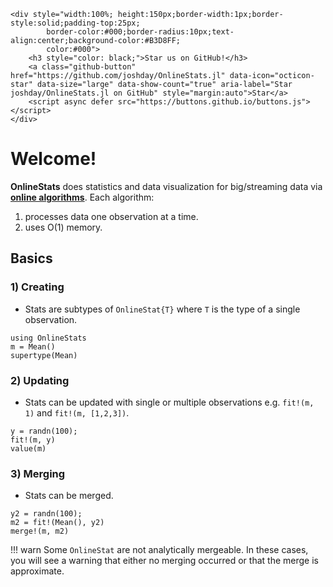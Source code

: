 ```@raw html
<div style="width:100%; height:150px;border-width:1px;border-style:solid;padding-top:25px;
        border-color:#000;border-radius:10px;text-align:center;background-color:#B3D8FF;
        color:#000">
    <h3 style="color: black;">Star us on GitHub!</h3>
    <a class="github-button" href="https://github.com/joshday/OnlineStats.jl" data-icon="octicon-star" data-size="large" data-show-count="true" aria-label="Star joshday/OnlineStats.jl on GitHub" style="margin:auto">Star</a>
    <script async defer src="https://buttons.github.io/buttons.js"></script>
</div>
```

# Welcome!

**OnlineStats** does statistics and data visualization for big/streaming data via [**online algorithms**](https://en.wikipedia.org/wiki/Online_algorithm).  Each algorithm:

1. processes data one observation at a time.
2. uses O(1) memory.


## Basics

### 1) Creating

- Stats are subtypes of `OnlineStat{T}` where `T` is the type of a single observation.

```@repl index
using OnlineStats
m = Mean()
supertype(Mean)
```

### 2) Updating

- Stats can be updated with single or multiple observations e.g. `fit!(m, 1)` and `fit!(m, [1,2,3])`.

```@repl index
y = randn(100);
fit!(m, y)
value(m)
```

### 3) Merging

- Stats can be merged.

```@repl index
y2 = randn(100);
m2 = fit!(Mean(), y2)
merge!(m, m2)
```

!!! warn
    Some `OnlineStat` are not analytically mergeable.  In these cases, you will see a warning that 
    either no merging occurred or that the merge is approximate.
